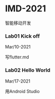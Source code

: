 # IMD-2021
智能移动开发

### Lab01 Kick off

Mar/10-2021

写flutter.md

### Lab02 Hello World

Mar/17-2021

用Android Studio